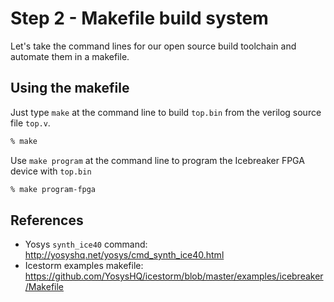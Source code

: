 # Step 2 - Makefile build system

Let's take the command lines for our open source build toolchain and automate them in a makefile.

## Using the makefile

Just type `make` at the command line to build `top.bin` from the verilog source file `top.v`.

```bash
% make
```

Use `make program` at the command line to program the Icebreaker FPGA device with `top.bin`

```bash
% make program-fpga
```

## References

- Yosys `synth_ice40` command: http://yosyshq.net/yosys/cmd_synth_ice40.html
- Icestorm examples makefile: https://github.com/YosysHQ/icestorm/blob/master/examples/icebreaker/Makefile

